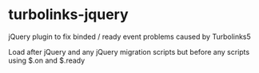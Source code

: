 # turbolinks-jquery
jQuery plugin to fix binded / ready event problems caused by Turbolinks5

Load after jQuery and any jQuery migration scripts but before any scripts using $.on and $.ready
